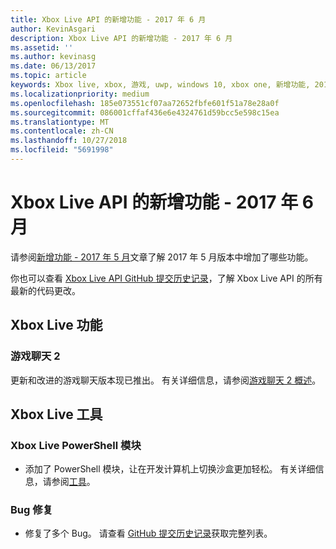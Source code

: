 ```yaml
---
title: Xbox Live API 的新增功能 - 2017 年 6 月
author: KevinAsgari
description: Xbox Live API 的新增功能 - 2017 年 6 月
ms.assetid: ''
ms.author: kevinasg
ms.date: 06/13/2017
ms.topic: article
keywords: Xbox live, xbox, 游戏, uwp, windows 10, xbox one, 新增功能, 2017 年 6 月
ms.localizationpriority: medium
ms.openlocfilehash: 185e073551cf07aa72652fbfe601f51a78e28a0f
ms.sourcegitcommit: 086001cffaf436e6e4324761d59bcc5e598c15ea
ms.translationtype: MT
ms.contentlocale: zh-CN
ms.lasthandoff: 10/27/2018
ms.locfileid: "5691998"
---
```

# <a name="whats-new-for-the-xbox-live-apis---june-2017"></a>Xbox Live API 的新增功能 - 2017 年 6 月

请参阅[新增功能 - 2017 年 5 月](1705-whats-new.md)文章了解 2017 年 5 月版本中增加了哪些功能。

你也可以查看 [Xbox Live API GitHub 提交历史记录](https://github.com/Microsoft/xbox-live-api/commits/master)，了解 Xbox Live API 的所有最新的代码更改。

## <a name="xbox-live-features"></a>Xbox Live 功能

### <a name="game-chat-2"></a>游戏聊天 2

更新和改进的游戏聊天版本现已推出。 有关详细信息，请参阅[游戏聊天 2 概述](../multiplayer/chat/game-chat-2-overview.md)。

## <a name="xbox-live-tools"></a>Xbox Live 工具

### <a name="xbox-live-powershell-module"></a>Xbox Live PowerShell 模块

* 添加了 PowerShell 模块，让在开发计算机上切换沙盒更加轻松。 有关详细信息，请参阅[工具](../tools/tools.md)。

### <a name="bug-fixes"></a>Bug 修复

* 修复了多个 Bug。 请查看 [GitHub 提交历史记录](https://github.com/Microsoft/xbox-live-api/commits/master)获取完整列表。
